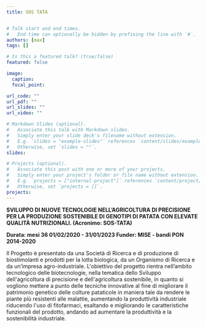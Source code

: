 ```yaml
---
title: SOS TATA 


# Talk start and end times.
#   End time can optionally be hidden by prefixing the line with `#`.
authors: [max]
tags: []

# Is this a featured talk? (true/false)
featured: false

image:
  caption: 
  focal_point: 

url_code: ""
url_pdf: ""
url_slides: ""
url_video: ""

# Markdown Slides (optional).
#   Associate this talk with Markdown slides.
#   Simply enter your slide deck's filename without extension.
#   E.g. `slides = "example-slides"` references `content/slides/example-slides.md`.
#   Otherwise, set `slides = ""`.
slides:

# Projects (optional).
#   Associate this post with one or more of your projects.
#   Simply enter your project's folder or file name without extension.
#   E.g. `projects = ["internal-project"]` references `content/project/deep-learning/index.md`.
#   Otherwise, set `projects = []`.
projects:
---
```


**SVILUPPO DI NUOVE TECNOLOGIE NELL’AGRICOLTURA DI PRECISIONE PER LA PRODUZIONE SOSTENIBILE DI GENOTIPI DI PATATA CON 
ELEVATE QUALITÀ NUTRIZIONALI. (Acronimo: SOS-TATA)**


**Durata: mesi 36 01/02/2020 - 31/01/2023 Funder: MISE - bandi PON 2014-2020**


Il Progetto è presentato da una Società di Ricerca e di produzione di biostimolanti e prodotti per la lotta biologica, 
da un Organismo di Ricerca e da un’impresa agro-industriale.
L'obiettivo del progetto rientra nell’ambito tecnologico delle biotecnologie, nella tematica dello Sviluppo 
dell'agricoltura di precisione e dell'agricoltura sostenibile,  in quanto si vogliono mettere a punto delle tecniche 
innovative al fine di migliorare il patrimonio genetico delle colture pataticole in maniera tale da rendere le piante 
più resistenti alle malattie, aumentando la produttività industriale riducendo l'uso di fitofarmaci, esaltando e 
migliorando le caratteristiche funzionali del prodotto, andando ad aumentare la produttività e la sostenibilità industriale.
